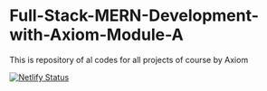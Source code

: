 # Full-Stack-MERN-Development-with-Axiom-Module-A
This is repository of al codes for all projects of course by Axiom


[![Netlify Status](https://api.netlify.com/api/v1/badges/15c53ee9-bd39-4f84-8865-f9f5d0a63a74/deploy-status)](https://app.netlify.com/sites/trusting-cray-5cde9b/deploys)
